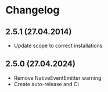 # Changelog

## 2.5.1 (27.04.2014)

- Update scope to correct installations

## 2.5.0 (27.04.2024)

- Remove NativeEventEmitter warning
- Create auto-release and CI
